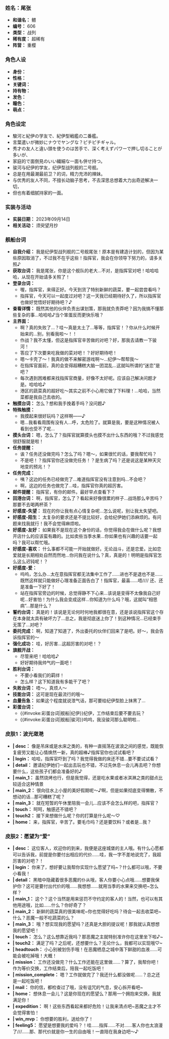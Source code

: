 ### 姓名：尾张
* **和谐名：** 鳂
* **编号：** 606
* **类型：** 战列
* **稀有度：** 超稀有
* **阵营：** 重樱


### 角色人设
* **身份：** 
* **性格：** 
* **关键词：** 
* **持有物：** 
* **发色：** 
* **瞳色：** 
* **萌点：** 


### 角色设定
* 駿河と紀伊の学友で、紀伊型戦艦の二番艦。
* 言葉遣いが微妙にナウでヤングな？ピチピチギャル。
* 秀才の友人と違い頭を使うのは苦手で、深く考えずパワーで押し切ることが多いが、
* 家庭的で面倒見のいい繊細な一面も併せ持つ。
* 骏河与纪伊的学友，纪伊型战列舰的二号舰。
* 总是在用最潮最前卫？的词，精力充沛的辣妹。
* 与优秀的友人不同，不擅长动脑子思考，不去深思总想着大力出奇迹解决一切，
* 但也有着细腻持家的一面。


### 实装与活动
* **实装日期：** 2023年09月14日
* **相关活动：** 须臾望月抄


### 舰船台词
* **自我介绍：** 我是纪伊型战列舰的二号舰尾张！原本是有建造计划的，但因为某些原因取消了，不过我不在乎这些！指挥官，我会在你领导下努力的，请多关照♪
* **获取台词：** 我是尾张，你是这个舰队的老大…不对，是指挥官对吧！哈哈哈哈，从现在开始请多关照了！
* **登录台词：**
  * 喔，指挥官，来得正好。今天到货了特别新鲜的蔬菜，要一起尝尝看吗？
  * 指挥官，今天可以一起度过对吧？这一天我已经期待好久了，所以指挥官也做好觉悟好好期待吧？♪
* **查看详情：** 既然其他的伙伴负责出谋划策，那我就负责莽吧？因为我搞不懂那些复杂的事…哈哈哈♪当个笨蛋反而更快乐哦？
* **主界面：**
  * 啊？真的失败了…？哇～真是太土了…等等，指挥官！？你从什么时候开始来的…别，别看我啦～！！
  * 作战？我不太懂，但这是指挥官辛苦做的对吧？好，那我去请教一下骏河！
  * 答应了下次要来吃我做的菜对吧！？好好期待吧！
  * 嗯～卡壳了～！我真的做不来解密游戏啊～…纪伊～帮帮我～
  * 在指挥官面前，真的会变得超糟糕大脑一团混乱…这就叫所谓的“迷恋”是吧？
  * 每次遇到困难都来找指挥官商量，好像不太好呢。应该自己解决问题才是。哈哈哈♪
  * 港区的蔬菜真的超好吃～其实之前不小心用它做了下料理！…哈哈，当然菜都是我自己去收的。
* **触摸台词：** 怎么？想和我手挽着手吗？没问题♪
* **特殊触摸：**
  * 我摸起来很好玩吗？这样啊——♪
  * 嗯…我看看周围有没有人…呼，太危险了。就算是我，要是这种情况被人看到也受不了呢…
* **摸头台词：** 嗯，怎么了？指挥官就算摸头也摸不出什么东西的哦？不过我感觉很舒服就是啦！
* **任务提醒：**
  * 诶？任务还没做完吗？怎么了吗？嗯～，如果很忙的话，要我帮忙吗？
  * 不是吧！？指挥官你还没做完任务！？是生病了吗？还是说这是某种天灾地变的预兆！？
* **任务完成：**
  * 咦？这边的任务已经做完了…难道指挥官没有注意到吗…不会吧？
  * 啊，这边的任务也做完了…哇，指挥官你真的超厉害。
* **邮件提醒：** 指挥官，有你的邮件。最好早点查看下？
* **回港台词：** 啊，指挥官，怎么了？看起来好像很累的样子…战场那么辛苦吗？那要不去喝两杯茶？
* **好感度-失望：** 现在的你让我有点心情复杂呢…怎么说呢，别让我太失望吧。
* **好感度-陌生：** 太复杂的要求还是不提比较好，会给纪伊她们添麻烦的。有问题来找我就行！我不会觉得麻烦啦。
* **好感度-友好：** 如果我不是现在这个身份的话，你觉得我会在做什么呢？我想开店什么的应该蛮有趣的。比如卖些当季水果…你如果也有兴趣的话要一起吗？我可以帮忙哦。
* **好感度-喜欢：** 什么事都不可能一开始就做好。无论战斗，还是恋爱。比如恋爱就是长期相处自然而然地…你问我在说什么？真，真是的！明明是指挥官怎么这么迟钝呢！？
* **好感度-爱：**
  * 呜呜，怎么办…太在意指挥官都无法集中工作了……进也不是退也不是……既然这样就只能做好心理准备正面告白了！指挥官，最喜……唔//// 还、还是准备一下好了！
  * 站在指挥官旁边的时候，总觉得静不下心来…该说是变得不太像我自己好呢…好害怕！为什么我会变成这样…你知道为什么吗？哦，这就叫“相思病”…那是什么？
* **誓约台词：** 真是的！该说是无论何时何地我都很在意，还是该说指挥官这个存在本身就太具有破坏力了…总之，我是彻底迷上你了！到这种情况…已经束手无策了…对吧？
* **委托完成：** 啊，知道了知道了，外出委托的伙伴们回来了是吧。好～，我会告诉指挥官的～
* **强化成功：** 哇，好厉害…这超厉害的对吧！？
* **旗舰开战：**
  * 尽管来吧！哈哈哈♪
  * 好好期待我帅气的一面吧！
* **胜利台词：**
  * 不要小看我们的羁绊！
  * 怎么样？这下知道我有多能干了吧？
* **失败台词：** 唔～，真烦人～
* **技能台词：** 这可是现在最流行的哦～
* **血量告急：** 如果这个程度就说泄气话，那可要给纪伊型脸上抹黑了…
* **彩蛋台词：**
  * {{#invoke:彩蛋台词|舰船|纪伊}}纪伊，工作结束后要不要去玩？
  * {{#invoke:彩蛋台词|舰船|骏河}}呜呜，我没骏河那么聪明啦…


### 皮肤1：波光潋滟
* **| desc：** 像是吊床或是水床之类的，有种一直摇荡在波浪之间的感觉，既能恢复疲劳又能让心情焕然一新，真的超棒♪指挥官你也试试看吧？
* **| login：** 哈哈，指挥官吓到了吗？我觉得我做的床还不错…要不要试试看？
* **| detail：** 邀请纪伊她们一起出去玩也不错，不过先休息一会儿再去吧？你想要什么，这些孩子们都会准备好的♪
* **| main_1：** 虽然烧烤也行，但是我觉得，还是吃水果或者冰淇淋之类的甜点比较适合这种情景
* **| main_2：** 很向往水上小屋的美好假期呢～♪啊，但是如果彻底变得懒散，不想动的话…那可糟糕了呢？
* **| main_3：** 就在短暂的午休里陪我一会儿…应该不会怎么样的吧，指挥官？
* **| touch：** 呵呵，触感还不错吧？
* **| touch2：** 接下来想做什么呢？你的打算是什么呢～♡
* **| home：** 来，指挥官，辛苦了。要毛巾吗？还是要饮料？或者是…我？


### 皮肤2：愿望为“爱”
* **| desc：** 这位客人，欢迎你的到来，我便是这座城堡的主人哦。有什么心愿都可以告诉我，前提是你要付出相应的代价……哇，我一字不差地说完了，我超厉害的对吧？！
* **| login：** 你来了，想好要让我帮你实现什么愿望了吗~？什么都可以哦，不要小看我！
* **| detail：** 黑暗中隐藏着很多恶魔的仆从哦，客人你要小心点哦……想要我保护你？这可是要付出代价的哦……我想想……就用当季的水果来交换吧~怎么样？
* **| main_1：** 这个？这个当然是用来惩罚不守约定的客人的！当然，也可以有其他用途哦，比如……什么？你好奇了？
* **| main_2：** 新鲜的蔬菜真的很美味呢~你也觉得好吃吗？待会一起去收菜吧~什么？恶魔一般不吃蔬菜的么？
* **| main_3：** 哦？想实现我的愿望吗？还真是大胆的提议呢！那我就认真想想我的愿望吧！
* **| touch：** 怎么？这么想靠近我吗？那恶魔之主就特别准许你在这里坐下啦♪~
* **| touch2：** 满足了吗？之后呢，还想要什么？无论什么，我都可以实现哦♡~
* **| headtouch：** 小心别被划伤手哦！在恶魔栖息之城中落下鲜甜的血液……可能会被吃掉哦！大概！
* **| mission：** 工作还没做完？什么工作还能在这里做……？算了，我帮你吧！作为等价交换，工作结束后，陪我一起吃饭吧！
* **| mission_complete：** 嗯？工作就做完了？我还什么都没做呢……？总之还是一起吃饭吧！
* **| mail：** 你的信，都检查过了哦，没有诅咒的气息，安心拆开看吧~
* **| home：** 想休息一会儿？这是你现在的愿望么？那用一个拥抱来交换，我就满足你！
* **| expedition：** 啊！这些东西看起来都好危险！让我来清点吧~恶魔之主才不会觉得害怕！
* **| win_mvp：** 你想要的胜利，送给你了！
* **| feeling5：** 愿望是想要我的爱吗？！哇……指挥……不对……客人你也太浪漫了///……那、那代价就是你一生的自由哦！一直陪在我身边吧～♪

